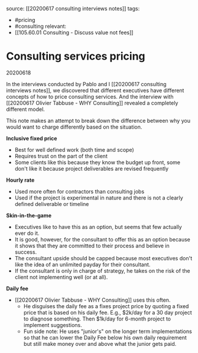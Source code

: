source: [[20200617 consulting interviews notes]]
tags:
- #pricing 
- #consulting 
relevant:
- [[105.60.01 Consulting - Discuss value not fees]]

# Consulting services pricing

20200618

In the interviews conducted by Pablo and I [[20200617 consulting interviews notes]], we discovered that different executives have different concepts of how to price consulting services. And the interview with [[20200617 Olivier Tabbuse - WHY Consulting]] revealed a completely different model.

This note makes an attempt to break down the difference between why you would want to charge differently based on the situation.

**Inclusive fixed price**
- Best for well defined work (both time and scope)
- Requires trust on the part of the client
- Some clients like this because they know the budget up front, some don't like it because project deliverables are revised frequently

**Hourly rate**
- Used more often for contractors than consulting jobs
- Used if the project is experimental in nature and there is not a clearly defined deliverable or timeline

**Skin-in-the-game**
- Executives like to have this as an option, but seems that few actually ever do it.
- It is good, however, for the consultant to offer this as an option because it shows that they are committed to their process and believe in success.
- The consultant upside should be capped because most executives don't like the idea of an unlimited payday for their consultant.
- If the consultant is only in charge of strategy, he takes on the risk of the client not implementing well (or at all).

**Daily fee**
- [[20200617 Olivier Tabbuse - WHY Consulting]] uses this often.
	- He disguises the daily fee as a fixes project price by quoting a fixed price that is based on his daily fee. E.g., $2k/day for a 30 day project to diagnose something. Then $1k/day for 6-month project to implement suggestions.
	- Fun side note: He uses "junior's" on the longer term implementations so that he can lower the Daily Fee below his own daily requirement but still make money over and above what the junior gets paid.

